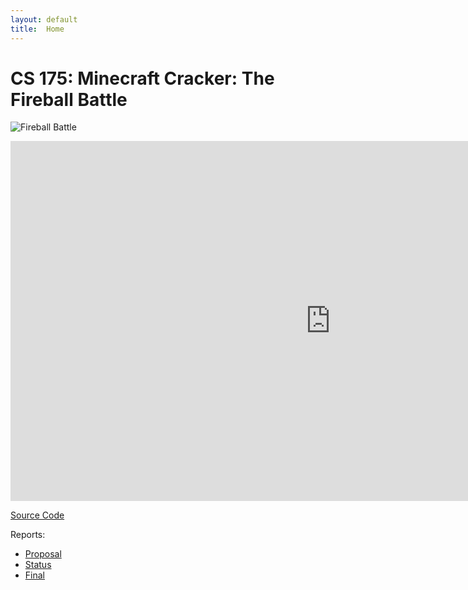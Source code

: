 ```yaml
---
layout: default
title:  Home
---
```

# CS 175: Minecraft Cracker: The Fireball Battle

![Fireball Battle](https://i.ytimg.com/vi/-HVxYHAch2g/maxresdefault.jpg)


<iframe width="1024" height="576" src="https://www.youtube.com/embed/UMcZHYxZHTo" frameborder="0" allowfullscreen="true"> </iframe>



[Source Code](https://github.com/hongminy/Minecraft-Cracker/)

Reports:

- [Proposal](proposal.html)
- [Status](status.html)
- [Final](final.html)

